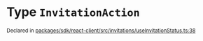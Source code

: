 # Type `InvitationAction`
<sub>Declared in [packages/sdk/react-client/src/invitations/useInvitationStatus.ts:38](https://github.com/dxos/dxos/blob/56c97ac85/packages/sdk/react-client/src/invitations/useInvitationStatus.ts#L38)</sub>






